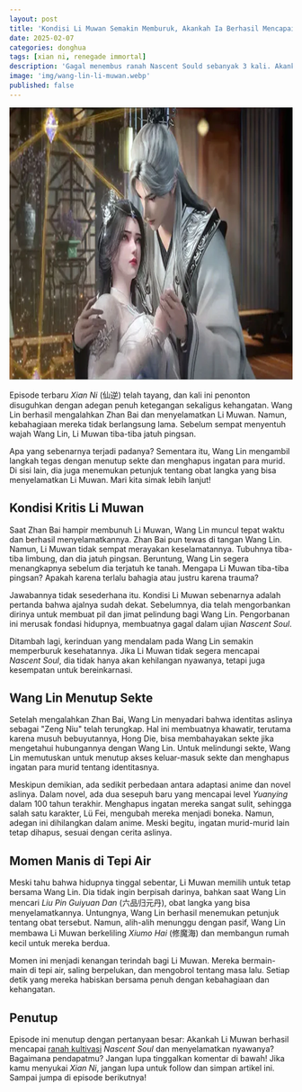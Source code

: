 ```yaml
---
layout: post
title: 'Kondisi Li Muwan Semakin Memburuk, Akankah Ia Berhasil Mencapai Ranah Nascent Soul?'
date: 2025-02-07
categories: donghua
tags: [xian ni, renegade immortal]
description: 'Gagal menembus ranah Nascent Sould sebanyak 3 kali. Akankah kondisi Li Muwan membaik?'
image: 'img/wang-lin-li-muwan.webp'
published: false
---
```


<img alt="Wang Lin dan Li Muwan" height="484" src="img/wang-lin-li-muwan.webp" width="860">

Episode terbaru *Xian Ni* (仙逆) telah tayang, dan kali ini penonton disuguhkan dengan adegan penuh ketegangan sekaligus kehangatan. Wang Lin berhasil mengalahkan Zhan Bai dan menyelamatkan Li Muwan. Namun, kebahagiaan mereka tidak berlangsung lama. Sebelum sempat menyentuh wajah Wang Lin, Li Muwan tiba-tiba jatuh pingsan.

Apa yang sebenarnya terjadi padanya? Sementara itu, Wang Lin mengambil langkah tegas dengan menutup sekte dan menghapus ingatan para murid. Di sisi lain, dia juga menemukan petunjuk tentang obat langka yang bisa menyelamatkan Li Muwan. Mari kita simak lebih lanjut!

## Kondisi Kritis Li Muwan

Saat Zhan Bai hampir membunuh Li Muwan, Wang Lin muncul tepat waktu dan berhasil menyelamatkannya. Zhan Bai pun tewas di tangan Wang Lin. Namun, Li Muwan tidak sempat merayakan keselamatannya. Tubuhnya tiba-tiba limbung, dan dia jatuh pingsan. Beruntung, Wang Lin segera menangkapnya sebelum dia terjatuh ke tanah. Mengapa Li Muwan tiba-tiba pingsan? Apakah karena terlalu bahagia atau justru karena trauma?

Jawabannya tidak sesederhana itu. Kondisi Li Muwan sebenarnya adalah pertanda bahwa ajalnya sudah dekat. Sebelumnya, dia telah mengorbankan dirinya untuk membuat pil dan jimat pelindung bagi Wang Lin. Pengorbanan ini merusak fondasi hidupnya, membuatnya gagal dalam ujian *Nascent Soul*. 

Ditambah lagi, kerinduan yang mendalam pada Wang Lin semakin memperburuk kesehatannya. Jika Li Muwan tidak segera mencapai *Nascent Soul*, dia tidak hanya akan kehilangan nyawanya, tetapi juga kesempatan untuk bereinkarnasi.

## Wang Lin Menutup Sekte

Setelah mengalahkan Zhan Bai, Wang Lin menyadari bahwa identitas aslinya sebagai "Zeng Niu" telah terungkap. Hal ini membuatnya khawatir, terutama karena musuh bebuyutannya, Hong Die, bisa membahayakan sekte jika mengetahui hubungannya dengan Wang Lin. Untuk melindungi sekte, Wang Lin memutuskan untuk menutup akses keluar-masuk sekte dan menghapus ingatan para murid tentang identitasnya.

Meskipun demikian, ada sedikit perbedaan antara adaptasi anime dan novel aslinya. Dalam novel, ada dua sesepuh baru yang mencapai level *Yuanying* dalam 100 tahun terakhir. Menghapus ingatan mereka sangat sulit, sehingga salah satu karakter, Lü Fei, mengubah mereka menjadi boneka. Namun, adegan ini dihilangkan dalam anime. Meski begitu, ingatan murid-murid lain tetap dihapus, sesuai dengan cerita aslinya.

## Momen Manis di Tepi Air

Meski tahu bahwa hidupnya tinggal sebentar, Li Muwan memilih untuk tetap bersama Wang Lin. Dia tidak ingin berpisah darinya, bahkan saat Wang Lin mencari *Liu Pin Guiyuan Dan* (六品归元丹), obat langka yang bisa menyelamatkannya. Untungnya, Wang Lin berhasil menemukan petunjuk tentang obat tersebut. Namun, alih-alih menunggu dengan pasif, Wang Lin membawa Li Muwan berkeliling *Xiumo Hai* (修魔海) dan membangun rumah kecil untuk mereka berdua.

Momen ini menjadi kenangan terindah bagi Li Muwan. Mereka bermain-main di tepi air, saling berpelukan, dan mengobrol tentang masa lalu. Setiap detik yang mereka habiskan bersama penuh dengan kebahagiaan dan kehangatan.

## Penutup

Episode ini menutup dengan pertanyaan besar: Akankah Li Muwan berhasil mencapai [ranah kultivasi](https://animenow.eu.org/tingkatan-ranah-kultivasi-renegade-immortal) *Nascent Soul* dan menyelamatkan nyawanya? Bagaimana pendapatmu? Jangan lupa tinggalkan komentar di bawah! Jika kamu menyukai *Xian Ni*, jangan lupa untuk follow dan simpan artikel ini. Sampai jumpa di episode berikutnya!